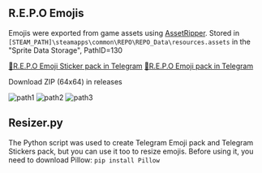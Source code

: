 ## R.E.P.O Emojis
Emojis were exported from game assets using [AssetRipper](https://github.com/AssetRipper/AssetRipper). Stored in `[STEAM_PATH]\steamapps\common\REPO\REPO_Data\resources.assets` in the "Sprite Data Storage", PathID=130

[🫵R.E.P.O Emoji Sticker pack in Telegram](https://t.me/addstickers/repo_game_stickers)
[🫵R.E.P.O Emoji pack in Telegram](https://t.me/addemoji/repo_emojis)

Download ZIP (64x64) in releases

![path1](https://i.ibb.co/PZK8ZbyG/image-2025-08-17-04-18-37.jpg)
![path2](https://i.ibb.co/B2k3Q64K/image.png)
![path3](https://i.ibb.co/84SBkqhR/image.png)
## Resizer.py
The Python script was used to create Telegram Emoji pack and Telegram Stickers pack, but you can use it too to resize emojis. Before using it, you need to download Pillow: `pip install Pillow`
